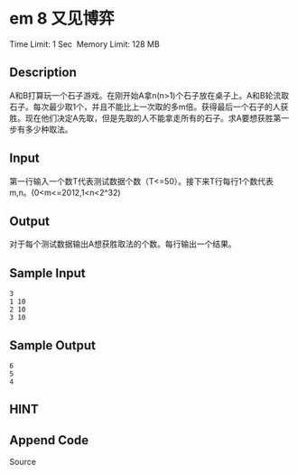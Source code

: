 # em 8  又见博弈
Time Limit: 1 Sec  Memory Limit: 128 MB


## Description
A和B打算玩一个石子游戏。在刚开始A拿n(n>1)个石子放在桌子上。A和B轮流取石子。每次最少取1个，并且不能比上一次取的多m倍。获得最后一个石子的人获胜。现在他们决定A先取，但是先取的人不能拿走所有的石子。求A要想获胜第一步有多少种取法。


## Input
第一行输入一个数T代表测试数据个数（T<=50）。接下来T行每行1个数代表m,n。(0<m<=2012,1<n<2^32) 


## Output
对于每个测试数据输出A想获胜取法的个数。每行输出一个结果。


## Sample Input
```
3
1 10
2 10
3 10

```
## Sample Output
```
6
5
4

```

## HINT


## Append Code
Source